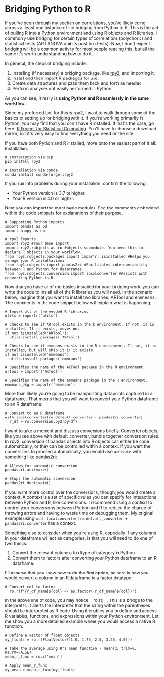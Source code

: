 # Bridging Python to R

If you've been through my section on correlations, you've likely come across at least one instance of me bridging from Python to R. This is the act of pulling R into a Python environment and using R objects and R libraries. I commonly use bridging for certain types of correlations (polychoric) and statistical tests (ART ANOVA and its post hoc tests). Now, I don't expect bridging will be a common activity for most people reading this, but all the same it's worth understanding how to do it. 

In general, the steps of bridging include:
1. Installing (if necessary) a bridging package, like [rpy2](https://rpy2.github.io/doc/v3.6.x/html/index.html), and importing it.
2. Install and then import R packages for use.
3. Create data structures and pass them back and forth as needed.
4. Perform analyses not easily performed in Python.

As you can see, it really is __using Python and R seamlessly in the same workflow__.

Since my preferred tool for this is rpy2, I want to walk through some of the basics of setting up for bridging with it. If you're working primarily in Python, you may find that you don't have R installed. If that's the case, go here: [R Project for Statistical Computing](https://www.r-project.org/). You'll have to choose a download mirror, but it's very easy to find everything you need on the site.

If you have both Python and R installed, move onto the easiest part of it all: Installation.

```
# Installation via pip
pip install rpy2

# Installation via conda
conda install conda-forge::rpy2
```
If you run into problems during your installation, confirm the following:
- Your Python version is 3.7 or higher.
- Your R version is 4.0 or higher.

Next you can import the most basic modules. See the comments embedded within the code snippets for explanations of their purpose.
```
# Supporting Python imports
import pandas as pd 
import numpy as np 

# rpy2 Imports
import rpy2 #Your base import
import rpy2.robjects as ro #objects submodule. You need this to declare R objects in your workflow.
from rpy2.robjects.packages import importr, isinstalled #Helps you manage your R installations
from rpy2.robjects import pandas2ri #Facilitates interoperability between R and Python for dataframes.
from rpy2.robjects.conversion import localconverter #Assists with converting Python to R.
```

Now that you have all of the basics installed for your bridging work, you can write the code to install all of the R libraries you will need. In the scenario below, imagine that you want to install two libraries: ARTool and emmeans. The comments in the code snippet below will explain what is happening.

```
# Import all of the needed R libraries
utils = importr('utils')

# Checks to see if ARTool exists in the R environment. If not, it is installed. If it exists, moves on.
if not isinstalled('ARTool'):
  utils.install_packages('ARTool')

# Checks to see if emmeans exists in the R environment. If not, it is installed, but will skip it if it exists.
if not isinstalled('emmeans'):
  utils.install_packages('emmeans')

# Specifies the name of the ARTool package in the R environment.
artool = importr('ARTool')

# Specifies the name of the emmeans package in the R environment.
emmeans_pkg = importr('emmeans')
```

More than likely you're going to be manipulating datapoints captured in a dataframe. That means that you will want to convert your Python dataframe to an R dataframe:

```
# Convert to an R dataframe 
with localconverter(ro.default_converter + pandas2ri.converter):
  r_df = ro.conversion.py2rpy(df)
```

I want to take a moment and discuss conversions briefly. Converter objects, like you see above with default_converter, bundle together conversion rules. In rpy2, conversion of pandas objects into R objects can either be done automatically, or they can be controlled within a context. If you want the conversions to proceed automatically, you would use ```activate``` with something like pandas2ri:

```
# Allows for automatic conversion
pandas2ri.activate()

# Stops the automatic conversion
pandas2ri.dectivate()
```

If you want more control over the conversions, though, you would create a context. A context is a set of specific rules you can specify for interactions between Python and R, like conversions. I recommend using a context to control your conversions between Python and R to reduce the chance of throwing errors and having to waste time on debugging them. My original example using ```with localconverter(ro.default_converter + pandas2ri.converter``` has a context. 

Something else to consider when you're using R, especially if any columns in your dataframe will act as categories, is that you will need to do one of two things:
1. Convert the relevant columns to dtype of category in Python
2. Convert them to factors after converting your Python dataframe to an R dataframe.

I'll assume that you know how to do the first option, so here is how you would convert a column in an R dataframe to a factor datatype:

```
# Convert col to factor
  ro.r(f'{r_df_name}${col} <- as.factor({r_df_name}${col})')
```

In the above line of code, you may notice ```ro.r()``. This is a bridge to the interpreter. It alerts the interpreter that the string within the parentheses should be interpreted as R code. Using it enables you to define and access R variables, functions, and expressions within your Python environment. Let me show you a more detailed example where you would access a native R function.

```
# Define a vector of float objects
my_floats = ro.r(FloatVector([1.0, 1.75, 2.5, 3.25, 4.0]))

# Take the average using R's mean function - mean(x, trim=0, na.rm=FALSE)
mean_r_func = ro.r['mean']

# Apply mean_r_func
my_mean = mean_r_func(my_floats)
```


